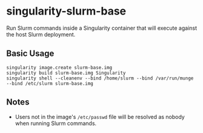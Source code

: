 # singularity-slurm-base
Run Slurm commands inside a Singularity container that will execute against the host Slurm deployment.

## Basic Usage
```
singularity image.create slurm-base.img
singularity build slurm-base.img Singularity
singularity shell --cleanenv --bind /home/slurm --bind /var/run/munge --bind /etc/slurm slurm-base.img
```

## Notes
* Users not in the image's `/etc/passwd` file will be resolved as nobody when running Slurm commands.
